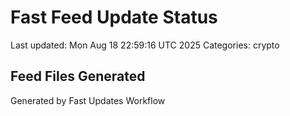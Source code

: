 # Fast Feed Update Status
Last updated: Mon Aug 18 22:59:16 UTC 2025
Categories: crypto

## Feed Files Generated

Generated by Fast Updates Workflow
